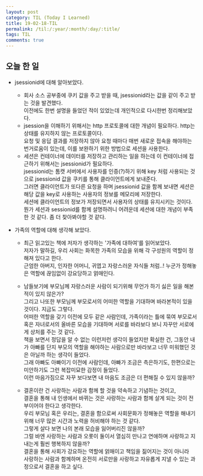 ```yaml
---
layout: post
category: TIL (Today I Learned)
title: 19-02-18-TIL
permalink: /til:/:year/:month/:day/:title/
tags: TIL
comments: true
---
```



## 오늘 한 일
- jsessionid에 대해 알아보았다.
    - 회사 소스 공부중에 쿠키 값을 주고 받을 때, jsessionid라는 값을 같이 주고 받는 것을 발견했다.  
    이전에도 한번 설명을 들었던 적이 있었는데 개인적으로 다시한번 정리해보았다.  
    - jsession을 이해하기 위해서는 http 프로토콜에 대한 개념이 필요하다. http는 상태를 유지하지 않는 프로토콜이다.  
    요청 및 응답 결과를 저장하지 않아 요청 때마다 매번 새로운 접속을 해야하는 번거로움이 있는데, 이를 보완하기 위한 방법으로 
    세션을 사용한다.   
    - 세션은 컨테이너에 데이터를 저장하고 관리하는 일을 하는데 이 컨테이너에 접근하기 위해서는 jsessionid가 필요하다.  
    jsessionid는 톰캣 서버에서 사용자를 인증(?)하기 위해 key 처럼 사용되는 것으로 jsessionid 값을 쿠키를 통해 클라이언트에게 보내준다.  
    그러면 클라이언트가 또다른 요청을 하며 jsessionid 값을 함께 보내면 세션은 해당 값을 key로 사용하는 사용자의 정보를 메모리에 저장한다.  
    세션에 클라이언트의 정보가 저장되면서 사용자의 상태를 유지시키는 것이다.   
    뭔가 세션과 sessionid를 함께 설명하려니 어려운데 세션에 대한 개념이 부족한 것 같다. 좀 더 찾아봐야할 것 같다.  

- 가족의 역할에 대해 생각해 보았다.  
  - 최근 읽고있는 책에 저자가 생각하는 '가족에 대하여'를 읽어보았다.   
  저자가 말하길, 우리 사회는 화목한 가족의 모습을 위해 각 구성원의 역할이 정해져 있다고 한다.   
  근엄한 아버지, 인자한 어머니, 귀엽고 자랑스러운 자식들 처럼..! 누군가 정해놓은 역할에 끊임없이 강요당하고 얽매인다.   
  - 남들보기에 부모님께 자랑스러운 사람이 되기위해 무언가 하기 싫은 일을 해본적이 있지 않은가?  
  그리고 나또한 부모님께 부모로서의 어떠한 역할을 기대하며 바라본적이 있을 것이다. 지금도 그렇다.  
  어떠한 역할을 갖기 이전에 모두 같은 사람인데, 가족이라는 틀에 묶여 부모로서 혹은 자녀로서의 올바른 모습을 기대하며 서로를 
  바라보다 보니 자꾸만 서로에게 상처를 주는 것 같다.  
  책을 보면서 정답을 알 수 없는 이런저런 생각이 들었지만 확실한 건, 그동안 내가 아빠를 단지 부모의 역할을 해야하는 사람으로만 바라보고 너무 미워했던 것은 아닐까 하는 생각이 들었다.   
  그래 아빠도 아빠이기 이전에 사람인데, 아빠가 조금은 측은하기도, 한편으로는 미안하기도 그런 복잡미묘한 감정이 들었다.   
  이런 마음가짐으로 자꾸 보다보면 내 마음도 조금은 더 편해질 수 있지 않을까? 

  - 결혼이란 건 사랑하는 사람과 함께 할 것을 약속하고 기념하는 것이고,   
  결혼을 통해 내 인생에서 바뀌는 것은 사랑하는 사람과 함께 살게 되는 것이 전부이어야 한다고 생각한다.   
  우리 부모님 혹은 우리는, 결혼을 함으로써 사회문화가 정해놓은 역할을 해내기 위해 너무 많은 시간과 노력을 허비해야 하는 것 같다.   
  그렇게 살다 보면 나의 본래 모습을 잃어버리진 않을까?  
  그럴 바엔 사랑하는 사람과 오롯이 둘이서 열심히 만나고 연애하며 사랑하고 지내는게 훨씬 행복하지 않을까?  
  결혼을 통해 사회가 강요하는 역할에 얽매이고 책임을 짊어지는 것이 아니라   
  사랑하는 사람과 함께하며 온전히 서로만을 사랑하고 자유롭게 지낼 수 있는 과정으로서 결혼을 하고 싶다.
